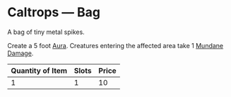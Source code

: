 # Caltrops — Bag

A bag of tiny metal spikes.

Create a 5 foot [Aura](../../../Magic/Spells/Areas%20of%20Effect/Aura.md). Creatures entering the affected area take 1 [Mundane Damage](../../../Game%20Procedures/Combat/Damage%20Types/Mundane%20Damage.md).

| Quantity of Item |  Slots | Price |
| ---------------- | ------ | ----- |
| 1                | 1      | 10    |
